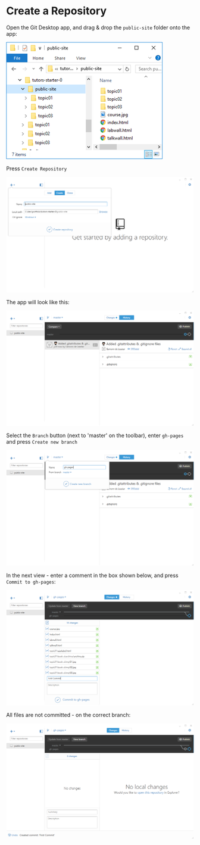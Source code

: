 # Create a Repository

Open the Git Desktop app, and drag & drop the `public-site` folder onto the app:

![](img/01.png)

Press `Create Repository`

![](img/04.png)

The app will look like this:

![](img/05.png)

Select the `Branch` button (next to 'master' on the toolbar), enter `gh-pages` and press `Create new branch`

![](img/06.png)

In the next view - enter a comment in the box shown below, and press `Commit to gh-pages`:

![](img/07.png)

All files are not committed - on the correct branch:

![](img/08.png)
